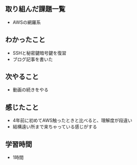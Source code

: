 ## 取り組んだ課題一覧
- AWSの網羅系    

## わかったこと
- SSHと秘密鍵暗号鍵を復習
- ブログ記事を書いた

## 次やること
- 動画の続きをやる

## 感じたこと
- 4年前に初めてAWS触ったときと比べると、理解度が段違い
- 結構遠い所まで来ちゃっている感じがする

## 学習時間
- 1時間